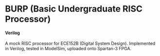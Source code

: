 # BURP (Basic Undergraduate RISC Processor)
#### Verilog

A mock RISC processor for ECE152B (Digital System Design). Implemented in Verilog, tested in ModelSim, uploaded onto Spartan-3 FPGA.